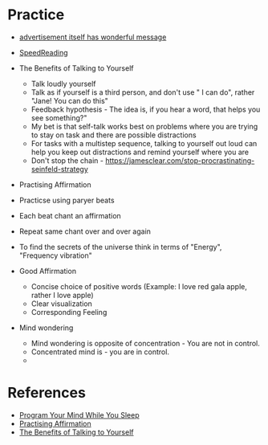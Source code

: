 # Practice
* [advertisement itself has wonderful message](http://mindvalley.com)
* [SpeedReading](../tools/speed_read.md)

* The Benefits of Talking to Yourself
  * Talk loudly yourself
  * Talk as if yourself is a third person, and don't use " I can do", rather "Jane! You can do this"
  * Feedback hypothesis - The idea is, if you hear a word, that helps you see something?"
  * My bet is that self-talk works best on problems where you are trying to stay on task and there are possible distractions
  *  For tasks with a multistep sequence, talking to yourself out loud can help you keep out distractions and remind yourself where you are
  * Don't stop the chain - https://jamesclear.com/stop-procrastinating-seinfeld-strategy

* Practising Affirmation
 * Practicse using paryer beats
 * Each beat chant an affirmation
 * Repeat same chant over and over again
 * To find the secrets of the universe think in terms of "Energy", "Frequency vibration"
 * Good Affirmation
   * Concise choice of positive words (Example: I love red gala apple, rather I love apple)
   * Clear visualization
   * Corresponding Feeling 
   
* Mind wondering
  * Mind wondering is opposite of concentration - You are not in control.
  * Concentrated mind is - you are in control.
  *  
     
# References
* [Program Your Mind While You Sleep](https://www.youtube.com/watch?v=X_MDb0HzFE0)
* [Practising Affirmation](https://www.youtube.com/watch?v=Gku2OodrnQ0)
* [The Benefits of Talking to Yourself](https://mobile.nytimes.com/2017/06/08/smarter-living/benefits-of-talking-to-yourself-self-talk.html)   